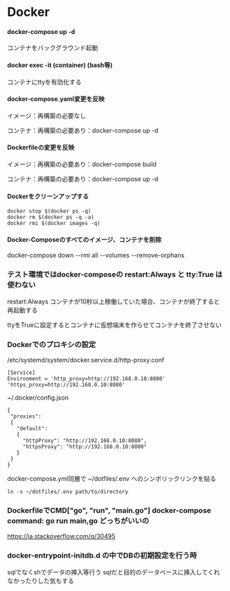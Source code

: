 # Docker 

#### docker-compose up -d 
コンテナをバックグラウンド起動
#### docker exec -it (container) (bash等)
コンテナにttyを有効化する

#### docker-compose.yaml変更を反映
イメージ：再構築の必要なし

コンテナ：再構築の必要あり：docker-compose up -d

#### Dockerfileの変更を反映
イメージ：再構築の必要あり：docker-compose build

コンテナ：再構築の必要あり：docker-compose up -d

#### Dockerをクリーンアップする
```
docker stop $(docker ps -q)
docker rm $(docker ps -q -a)
docker rmi $(docker images -q)
```

#### Docker-Composeのすべてのイメージ、コンテナを削除
docker-compose down --rmi all --volumes --remove-orphans

### テスト環境ではdocker-composeの restart:Always と tty:True は使わない
restart:Always コンテナが10秒以上稼働していた場合、コンテナが終了すると再起動する　

ttyをTrueに設定するとコンテナに仮想端末を作らせてコンテナを終了させない

### Dockerでのプロキシの設定

/etc/systemd/system/docker.service.d/http-proxy.conf
```
[Service]
Environment = 'http_proxy=http://192.168.0.10:8080' 'https_proxy=http://192.168.0.10:8080'
```
~/.docker/config.json
```
{
 "proxies":
 {
   "default":
   {
     "httpProxy": "http://192.168.0.10:8080",
     "httpsProxy": "http://192.168.0.10:8080"
   }
 }
}
```

docker-compose.yml同層で ~/dotfiles/.env へのシンボリックリンクを貼る
```
ln -s ~/dotfiles/.env path/to/directory
```

### DockerfileでCMD["go", "run", "main.go"] docker-compose command: go run main,go どっちがいいの
https://ja.stackoverflow.com/q/30495

### docker-entrypoint-initdb.d の中でDBの初期設定を行う時
sqlでなくshでデータの挿入等行う 
sqlだと目的のデータベースに挿入してくれなかったりした気もする
